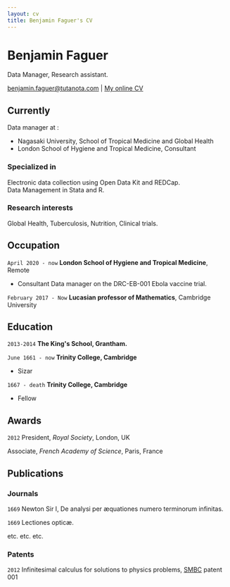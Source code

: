 ```yaml
---
layout: cv
title: Benjamin Faguer's CV
---
```

# Benjamin Faguer
Data Manager, Research assistant.

<div id="webaddress">
<a href="benjamin.faguer@tutanota.com">benjamin.faguer@tutanota.com</a>
| <a href="http://benjaminfaguer.github.io/cv">My online CV</a>
</div>


## Currently

Data manager at :
* Nagasaki University, School of Tropical Medicine and Global Health
* London School of Hygiene and Tropical Medicine, Consultant

### Specialized in

Electronic data collection using Open Data Kit and REDCap.  
Data Management in Stata and R.

### Research interests

Global Health, Tuberculosis, Nutrition, Clinical trials.

## Occupation

`April 2020 - now`
__London School of Hygiene and Tropical Medicine__, Remote

- Consultant Data manager on the DRC-EB-001 Ebola vaccine trial.

`February 2017 - Now`
__Lucasian professor of Mathematics__, Cambridge University


## Education

`2013-2014`
__The King's School, Grantham.__

`June 1661 - now`
__Trinity College, Cambridge__

- Sizar

`1667 - death`
__Trinity College, Cambridge__

- Fellow



## Awards

`2012`
President, *Royal Society*, London, UK

Associate, *French Academy of Science*, Paris, France



## Publications

<!-- A list is also available [online](http://scholar.google.co.uk/citations?user=LTOTl0YAAAAJ) -->

### Journals

`1669`
Newton Sir I, De analysi per æquationes numero terminorum infinitas. 

`1669`
Lectiones opticæ.

etc. etc. etc.

### Patents

`2012`
Infinitesimal calculus for solutions to physics problems, [SMBC](http://www.techdirt.com/articles/20121011/09312820678/if-patents-had-been-around-time-newton.shtml) patent 001





<!-- ### Footer

Last updated: May 2013 -->


